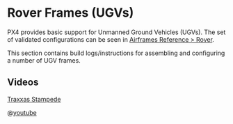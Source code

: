 # Rover Frames (UGVs)

PX4 provides basic support for Unmanned Ground Vehicles (UGVs). The set of validated configurations can be seen in [Airframes Reference > Rover](../airframes/airframe_reference.md#rover).

This section contains build logs/instructions for assembling and configuring a number of UGV frames.

## Videos

[Traxxas Stampede](../frames_rover/traxxas_stampede.md) 

@[youtube](https://youtu.be/N3HvSKS3nCw)